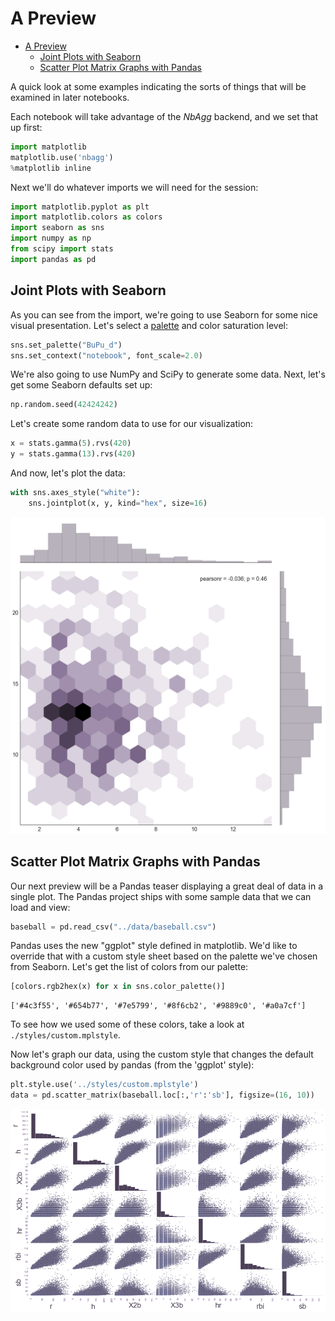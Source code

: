 # A Preview


<!-- toc orderedList:0 depthFrom:1 depthTo:6 -->

- [A Preview](#a-preview)
	- [Joint Plots with Seaborn](#joint-plots-with-seaborn)
	- [Scatter Plot Matrix Graphs with Pandas](#scatter-plot-matrix-graphs-with-pandas)

<!-- tocstop -->


A quick look at some examples indicating the sorts of things that will be examined in later notebooks.

Each notebook will take advantage of the *NbAgg* backend, and we set that up first:


```python
import matplotlib
matplotlib.use('nbagg')
%matplotlib inline
```

Next we'll do whatever imports we will need for the session:


```python
import matplotlib.pyplot as plt
import matplotlib.colors as colors
import seaborn as sns
import numpy as np
from scipy import stats
import pandas as pd
```

## Joint Plots with Seaborn

As you can see from the import, we're going to use Seaborn for some nice visual presentation. Let's select a [palette](http://web.stanford.edu/~mwaskom/software/seaborn/tutorial/color_palettes.html) and color saturation level:


```python
sns.set_palette("BuPu_d")
sns.set_context("notebook", font_scale=2.0)
```

We're also going to use NumPy and SciPy to generate some data. Next, let's get some Seaborn defaults set up:


```python
np.random.seed(42424242)
```

Let's create some random data to use for our visualization:


```python
x = stats.gamma(5).rvs(420)
y = stats.gamma(13).rvs(420)
```

And now, let's plot the data:


```python
with sns.axes_style("white"):
    sns.jointplot(x, y, kind="hex", size=16)
```


![png](Ch01_Getting_Up_to_Speed_files/Ch01_Getting_Up_to_Speed_13_0.png)


## Scatter Plot Matrix Graphs with Pandas

Our next preview will be a Pandas teaser displaying a great deal of data in a single plot. The Pandas project ships with some sample data that we can load and view:


```python
baseball = pd.read_csv("../data/baseball.csv")
```

Pandas uses the new "ggplot" style defined in matplotlib. We'd like to override that with a custom style sheet based on the palette we've chosen from Seaborn. Let's get the list of colors from our palette:


```python
[colors.rgb2hex(x) for x in sns.color_palette()]
```




    ['#4c3f55', '#654b77', '#7e5799', '#8f6cb2', '#9889c0', '#a0a7cf']



To see how we used some of these colors, take a look at ``./styles/custom.mplstyle``.

Now let's graph our data, using the custom style that changes the default background color used by pandas (from the 'ggplot' style):


```python
plt.style.use('../styles/custom.mplstyle')
data = pd.scatter_matrix(baseball.loc[:,'r':'sb'], figsize=(16, 10))
```


![png](Ch01_Getting_Up_to_Speed_files/Ch01_Getting_Up_to_Speed_20_0.png)
